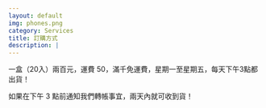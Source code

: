 ```yaml
---
layout: default
img: phones.png
category: Services
title: 訂購方式
description: |
---
```

一盒（20入）兩百元，運費 50，滿千免運費，星期一至星期五，每天下午3點都出貨！

如果在下午 3 點前通知我們轉帳事宜，兩天內就可收到貨！
